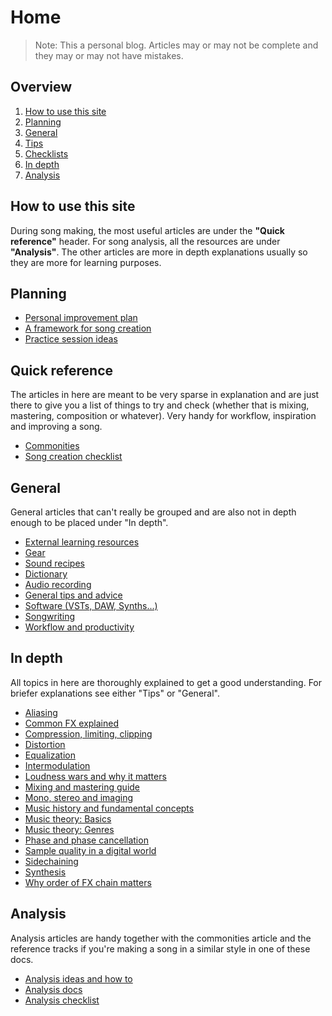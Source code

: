 # Home
> Note: This a personal blog. Articles may or may not be complete and they may or may not have mistakes.

## Overview
1. [How to use this site](#how-to-use-this-site)
2. [Planning](#planning)
3. [General](#general)
4. [Tips](#tips)
5. [Checklists](#checklists)
6. [In depth](#in-depth)
7. [Analysis](#analysis)

## How to use this site
During song making, the most useful articles are under the **"Quick reference"** header. For song analysis, all the resources are under **"Analysis"**. The other articles are more in depth explanations usually so they are more for learning purposes.


## Planning
- [Personal improvement plan](personal-improvement-plan.md)
- [A framework for song creation](song-creation-plan.md)
- [Practice session ideas](practice-session-ideas.md)

## Quick reference
The articles in here are meant to be very sparse in explanation and are just there to give you a list of things to try and check (whether that is mixing, mastering, composition or whatever). Very handy for workflow, inspiration and improving a song.

- [Commonities](commonities.md)
- [Song creation checklist](songwriting-checklist.md)

## General
General articles that can't really be grouped and are also not in depth enough to be placed under "In depth".

- [External learning resources](external-learning-resources)
- [Gear](gear.md)
- [Sound recipes](sound-recipes.md)
- [Dictionary](dictionary.md)
- [Audio recording](audio-recording.md)
- [General tips and advice](general-tips-and-advice.md)
- [Software (VSTs, DAW, Synths...)](software.md)
- [Songwriting](songwriting.md)
- [Workflow and productivity](workflow-and-productivity.md)

## In depth
All topics in here are thoroughly explained to get a good understanding. For briefer explanations see either "Tips" or "General".

- [Aliasing](/in-depth/aliasing.md)
- [Common FX explained](/in-depth/common-fx-explained.md)
- [Compression, limiting, clipping](/in-depth/compression-limiting-clipping.md)
- [Distortion](/in-depth/distortion.md)
- [Equalization](/in-depth/equalization.md)
- [Intermodulation](/in-depth/intermodulation.md)
- [Loudness wars and why it matters](/in-depth/loudness-wars-and-why-it-matters.md)
- [Mixing and mastering guide](/in-depth/mixing-and-mastering.md)
- [Mono, stereo and imaging](/in-depth/mono-stereo-and-imaging.md)
- [Music history and fundamental concepts](/in-depth/music-history-and-fundamental-concepts.md)
- [Music theory: Basics](/in-depth/music-theory-basics.md)
- [Music theory: Genres](/in-depth/music-theory-genres.md)
- [Phase and phase cancellation](/in-depth/phase-and-phase-cancellation.md)
- [Sample quality in a digital world](/in-depth/sample-quality-in-a-digital-world.md)
- [Sidechaining](/in-depth/sidechaining.md)
- [Synthesis](/in-depth/synthesis.md)
- [Why order of FX chain matters](/in-depth/why-order-of-fx-chain-matters.md)

## Analysis
Analysis articles are handy together with the commonities article and the reference tracks if you're making a song in a similar style in one of these docs.

- [Analysis ideas and how to](/analysis/analysis-ideas.md)
- [Analysis docs](/analysis/index.md)
- [Analysis checklist](analysis-checklist.md)
